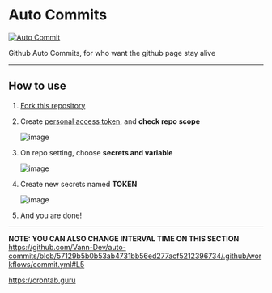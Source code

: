 # Auto Commits
[![Auto Commit](https://github.com/Vann-Dev/auto-commits/actions/workflows/commit.yml/badge.svg)](https://github.com/Vann-Dev/auto-commits/actions/workflows/commit.yml)

Github Auto Commits, for who want the github page stay alive

___

## How to use

1. [Fork this repository](https://github.com/Vann-Dev/auto-commits/fork)
2. Create [personal access token](https://github.com/settings/tokens/new), and **check repo scope**

   ![image](https://github.com/Vann-Dev/auto-commits/assets/82990248/27ff9af4-a52e-4efc-a142-8d9c06f0a790)
4. On repo setting, choose **secrets and variable**

   ![image](https://github.com/Vann-Dev/auto-commits/assets/82990248/dd38899f-40e7-441c-b45f-6a4bd1406ebb)
5. Create new secrets named **TOKEN**

   ![image](https://github.com/Vann-Dev/auto-commits/assets/82990248/6ac1eb96-3c0b-41a4-a8b4-f59c2245669e)
6. And you are done!

---

**NOTE: YOU CAN ALSO CHANGE INTERVAL TIME ON THIS SECTION**
https://github.com/Vann-Dev/auto-commits/blob/57129b5b0b53ab4731bb56ed277acf5212396734/.github/workflows/commit.yml#L5

https://crontab.guru

